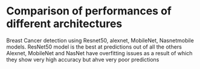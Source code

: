 # Comparison of performances of different architectures
Breast Cancer detection using Resnet50, alexnet, MobileNet, Nasnetmobile models.
ResNet50 model is the best at predictions out of all the others
Alexnet, MobileNet and NasNet have overfitting issues as a result of which they show very high accuracy but ahve very poor predictions
